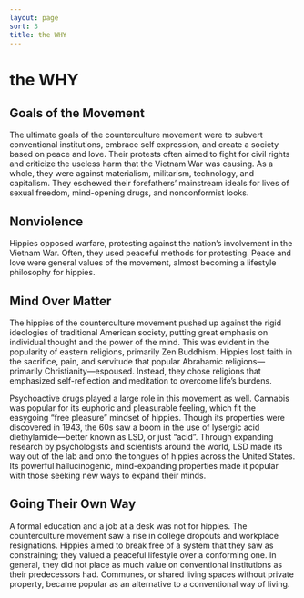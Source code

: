 ```yaml
---
layout: page
sort: 3
title: the WHY
---
```


# the WHY

## Goals of the Movement

The ultimate goals of the counterculture movement were to subvert conventional institutions, embrace self expression, and create a society based on peace and love. Their protests often aimed to fight for civil rights and criticize the useless harm that the Vietnam War was causing. As a whole, they were against materialism, militarism, technology, and capitalism. They eschewed their forefathers’ mainstream ideals for lives of sexual freedom, mind-opening drugs, and nonconformist looks.

## Nonviolence

Hippies opposed warfare, protesting against the nation’s involvement in the Vietnam War. Often, they used peaceful methods for protesting. Peace and love were general values of the movement, almost becoming a lifestyle philosophy for hippies.

## Mind Over Matter

The hippies of the counterculture movement pushed up against the rigid ideologies of traditional American society, putting great emphasis on individual thought and the power of the mind. This was evident in the popularity of eastern religions, primarily Zen Buddhism. Hippies lost faith in the sacrifice, pain, and servitude that popular Abrahamic religions—primarily Christianity—espoused. Instead, they chose religions that emphasized self-reflection and meditation to overcome life’s burdens.

Psychoactive drugs played a large role in this movement as well. Cannabis was popular for its euphoric and pleasurable feeling, which fit the easygoing “free pleasure” mindset of hippies. Though its properties were discovered in 1943, the 60s saw a boom in the use of lysergic acid diethylamide—better known as LSD, or just “acid”. Through expanding research by psychologists and scientists around the world, LSD made its way out of the lab and onto the tongues of hippies across the United States. Its powerful hallucinogenic, mind-expanding properties made it popular with those seeking new ways to expand their minds.

## Going Their Own Way

A formal education and a job at a desk was not for hippies. The counterculture movement saw a rise in college dropouts and workplace resignations. Hippies aimed to break free of a system that they saw as constraining; they valued a peaceful lifestyle over a conforming one. In general, they did not place as much value on conventional institutions as their predecessors had. Communes, or shared living spaces without private property, became popular as an alternative to a conventional way of living.
